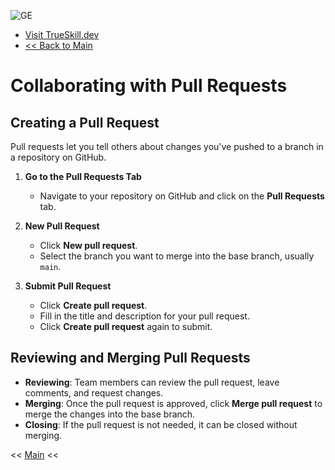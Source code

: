 
![GE](https://github.com/user-attachments/assets/a15436c4-5c13-4676-940b-0832c3bbb925)
- [Visit TrueSkill.dev](https://trueskill.dev)
- [<< Back to Main](../README.md)
  
# Collaborating with Pull Requests

## Creating a Pull Request
Pull requests let you tell others about changes you've pushed to a branch in a repository on GitHub.

1. **Go to the Pull Requests Tab**
   - Navigate to your repository on GitHub and click on the **Pull Requests** tab.

2. **New Pull Request**
   - Click **New pull request**.
   - Select the branch you want to merge into the base branch, usually `main`.

3. **Submit Pull Request**
   - Click **Create pull request**.
   - Fill in the title and description for your pull request.
   - Click **Create pull request** again to submit.

## Reviewing and Merging Pull Requests
- **Reviewing**: Team members can review the pull request, leave comments, and request changes.
- **Merging**: Once the pull request is approved, click **Merge pull request** to merge the changes into the base branch.
- **Closing**: If the pull request is not needed, it can be closed without merging.

<< [Main](../README.md)  <<
